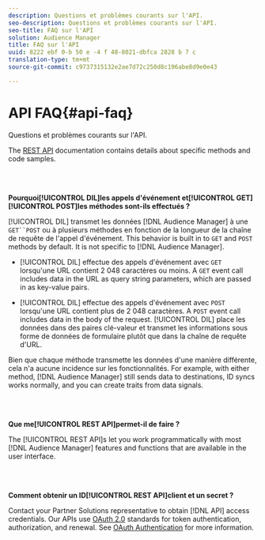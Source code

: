 ```yaml
---
description: Questions et problèmes courants sur l'API.
seo-description: Questions et problèmes courants sur l'API.
seo-title: FAQ sur l'API
solution: Audience Manager
title: FAQ sur l'API
uuid: 8222 ebf 0-b 50 e -4 f 48-8021-dbfca 2828 b 7 c
translation-type: tm+mt
source-git-commit: c9737315132e2ae7d72c250d8c196abe8d9e0e43

---
```



# API FAQ{#api-faq}

Questions et problèmes courants sur l&#39;API.

<!-- 

faq_api.xml

 -->

The [REST API](../api/rest-api-main/rest-api-main.md) documentation contains details about specific methods and code samples.

<br> 

**Pourquoi[!UICONTROL DIL]les appels d&#39;événement et[!UICONTROL GET][!UICONTROL POST]les méthodes sont-ils effectués ?**

[!UICONTROL DIL] transmet les données [!DNL Audience Manager] à une `GET``POST` ou à plusieurs méthodes en fonction de la longueur de la chaîne de requête de l&#39;appel d&#39;événement. This behavior is built in to `GET` and `POST` methods by default. It is not specific to [!DNL Audience Manager].

* [!UICONTROL DIL] effectue des appels d&#39;événement avec `GET` lorsqu&#39;une URL contient 2 048 caractères ou moins. A `GET` event call includes data in the URL as query string parameters, which are passed in as key-value pairs.

* [!UICONTROL DIL] effectue des appels d&#39;événement avec `POST` lorsqu&#39;une URL contient plus de 2 048 caractères. A `POST` event call includes data in the body of the request. [!UICONTROL DIL] place les données dans des paires clé-valeur et transmet les informations sous forme de données de formulaire plutôt que dans la chaîne de requête d&#39;URL.

Bien que chaque méthode transmette les données d&#39;une manière différente, cela n&#39;a aucune incidence sur les fonctionnalités. For example, with either method, [!DNL Audience Manager] still sends data to destinations, ID syncs works normally, and you can create traits from data signals.

<br> 

**Que me[!UICONTROL REST API]permet-il de faire ?**

The [!UICONTROL REST API]s let you work programmatically with most [!DNL Audience Manager] features and functions that are available in the user interface.

<br> 

**Comment obtenir un ID[!UICONTROL REST API]client et un secret ?**

Contact your Partner Solutions representative to obtain [!DNL API] access credentials. Our APIs use [OAuth 2.0](https://oauth.net/2/) standards for token authentication, authorization, and renewal. See [OAuth Authentication](../api/rest-api-main/aam-api-getting-started.md#oauth) for more information.
